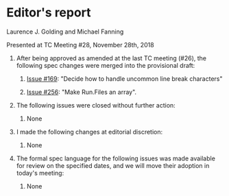 # Editor's report

Laurence J. Golding and Michael Fanning

Presented at TC Meeting #28, November 28th, 2018

1. After being approved as amended at the last TC meeting (#26), the following spec changes were merged into the provisional draft:

    1. [Issue #169](https://github.com/oasis-tcs/sarif-spec/issues/169): "Decide how to handle uncommon line break characters"

    1. [Issue #256](https://github.com/oasis-tcs/sarif-spec/issues/256): "Make Run.Files an array".

1. The following issues were closed without further action:

    1. None

1. I made the following changes at editorial discretion:

    1. None

1. The formal spec language for the following issues was made available for review on the specified dates, and we will move their adoption in today's meeting:

    1. None
